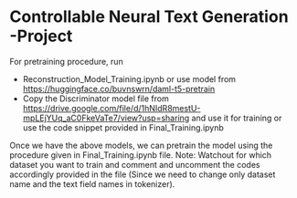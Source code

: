 # Controllable Neural Text Generation -Project
   For pretraining procedure, run 
-  Reconstruction_Model_Training.ipynb or use model from https://huggingface.co/buvnswrn/daml-t5-pretrain
-  Copy the Discriminator model file from https://drive.google.com/file/d/1hNIdR8mestU-mpLEjYUq_aC0FkeVaTe7/view?usp=sharing and use it for training or use the code snippet provided in Final_Training.ipynb

Once we have the above models, we can pretrain the model using the procedure given in Final_Training.ipynb file. Note: Watchout for which dataset you want to train and comment and uncomment the codes accordingly provided in the file (Since we need to change only dataset name and the text field names in tokenizer).
